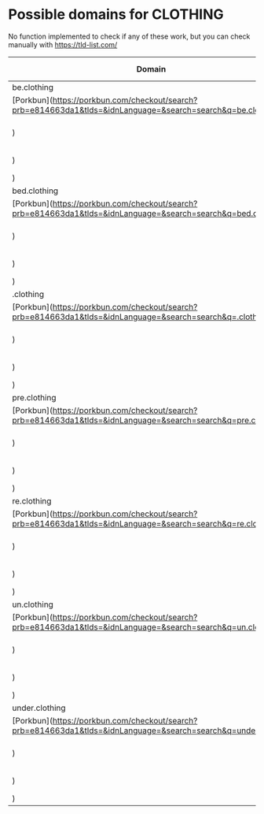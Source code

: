 # Possible domains for CLOTHING

No function implemented to check if any of these work, but you can check manually with https://tld-list.com/

| Domain | Porkbun | NameCheap | Google Domains |
|---|---|---|---|
| be.clothing | [Porkbun](https://porkbun.com/checkout/search?prb=e814663da1&tlds=&idnLanguage=&search=search&q=be.clothing) | [Namecheap](https://www.namecheap.com/domains/registration/results/?domain=be.clothing) | [Google](https://domains.google.com/registrar/search?searchTerm=be.clothing) |
| bed.clothing | [Porkbun](https://porkbun.com/checkout/search?prb=e814663da1&tlds=&idnLanguage=&search=search&q=bed.clothing) | [Namecheap](https://www.namecheap.com/domains/registration/results/?domain=bed.clothing) | [Google](https://domains.google.com/registrar/search?searchTerm=bed.clothing) |
| .clothing | [Porkbun](https://porkbun.com/checkout/search?prb=e814663da1&tlds=&idnLanguage=&search=search&q=.clothing) | [Namecheap](https://www.namecheap.com/domains/registration/results/?domain=.clothing) | [Google](https://domains.google.com/registrar/search?searchTerm=.clothing) |
| pre.clothing | [Porkbun](https://porkbun.com/checkout/search?prb=e814663da1&tlds=&idnLanguage=&search=search&q=pre.clothing) | [Namecheap](https://www.namecheap.com/domains/registration/results/?domain=pre.clothing) | [Google](https://domains.google.com/registrar/search?searchTerm=pre.clothing) |
| re.clothing | [Porkbun](https://porkbun.com/checkout/search?prb=e814663da1&tlds=&idnLanguage=&search=search&q=re.clothing) | [Namecheap](https://www.namecheap.com/domains/registration/results/?domain=re.clothing) | [Google](https://domains.google.com/registrar/search?searchTerm=re.clothing) |
| un.clothing | [Porkbun](https://porkbun.com/checkout/search?prb=e814663da1&tlds=&idnLanguage=&search=search&q=un.clothing) | [Namecheap](https://www.namecheap.com/domains/registration/results/?domain=un.clothing) | [Google](https://domains.google.com/registrar/search?searchTerm=un.clothing) |
| under.clothing | [Porkbun](https://porkbun.com/checkout/search?prb=e814663da1&tlds=&idnLanguage=&search=search&q=under.clothing) | [Namecheap](https://www.namecheap.com/domains/registration/results/?domain=under.clothing) | [Google](https://domains.google.com/registrar/search?searchTerm=under.clothing) |
